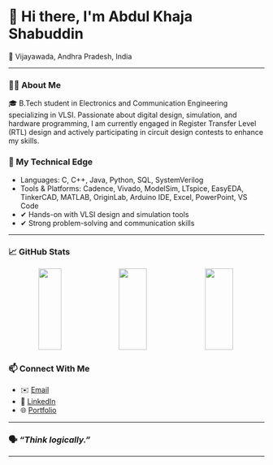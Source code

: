 # 👋 Hi there, I'm Abdul Khaja Shabuddin

📍 Vijayawada, Andhra Pradesh, India

---

### 🧑‍💻 About Me

🎓 B.Tech student in Electronics and Communication Engineering specializing in VLSI. Passionate about digital design, simulation, and hardware programming, I am currently engaged in Register Transfer Level (RTL) design and actively participating in circuit design contests to enhance my skills.


### 🚀 My Technical Edge
- Languages: C, C++, Java, Python, SQL, SystemVerilog
- Tools & Platforms: Cadence, Vivado, ModelSim, LTspice, EasyEDA, TinkerCAD, MATLAB, OriginLab, Arduino IDE, Excel, PowerPoint, VS Code
- ✔ Hands-on with VLSI design and simulation tools
- ✔ Strong problem-solving and communication skills
  
---


### 📈 GitHub Stats

<p align="center">
  <img src="https://github-readme-stats.vercel.app/api/top-langs/?username=abdulkhajashabuddin16&layout=compact&theme=gruvbox&hide_border=true" width="30%" height="160">
  <img src="https://github-readme-stats.vercel.app/api?username=abdulkhajashabuddin16&show_icons=true&theme=gruvbox&hide_border=true" width="33%" height="160">
  <img src="https://github-readme-streak-stats.herokuapp.com/?user=abdulkhajashabuddin16&theme=gruvbox&hide_border=true" width="33%" height="160">
</p>

### 📫 Connect With Me

- ✉️ [Email](mailto:abdulkhajashabuddin167@gmail.com)  
- 🔗 [LinkedIn](https://linkedin.com/in/abdulkhajashabuddin16)  
- 🌐 [Portfolio](https://abdulkhajashabuddin.netlify.app/)

---
### 🗣 *“Think logically.”*
---
